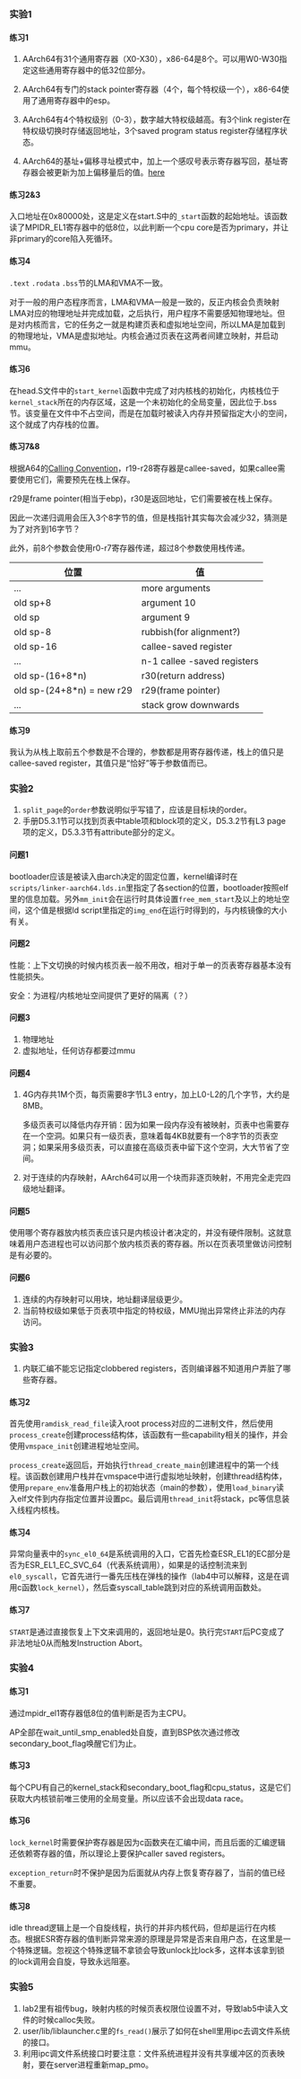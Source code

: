 ### 实验1

#### 练习1

1. AArch64有31个通用寄存器（X0-X30），x86-64是8个。可以用W0-W30指定这些通用寄存器中的低32位部分。

2. AArch64有专门的stack pointer寄存器（4个，每个特权级一个），x86-64使用了通用寄存器中的esp。
3. AArch64有4个特权级别（0-3），数字越大特权级越高。有3个link register在特权级切换时存储返回地址，3个saved program status register存储程序状态。
4. AArch64的基址+偏移寻址模式中，加上一个感叹号表示寄存器写回，基址寄存器会被更新为加上偏移量后的值。[here](https://stackoverflow.com/questions/39780289/what-does-the-exclamation-mark-mean-in-the-end-of-an-a64-instruction)

#### 练习2&3

入口地址在0x80000处，这是定义在start.S中的`_start`函数的起始地址。该函数读了MPIDR_EL1寄存器中的低8位，以此判断一个cpu core是否为primary，并让非primary的core陷入死循环。

#### 练习4

`.text` `.rodata` `.bss`节的LMA和VMA不一致。

对于一般的用户态程序而言，LMA和VMA一般是一致的，反正内核会负责映射LMA对应的物理地址并完成加载，之后执行，用户程序不需要感知物理地址。但是对内核而言，它的任务之一就是构建页表和虚拟地址空间，所以LMA是加载到的物理地址，VMA是虚拟地址。内核会通过页表在这两者间建立映射，并启动mmu。

#### 练习6

在head.S文件中的`start_kernel`函数中完成了对内核栈的初始化，内核栈位于`kernel_stack`所在的内存区域，这是一个未初始化的全局变量，因此位于.bss节。该变量在文件中不占空间，而是在加载时被读入内存并预留指定大小的空间，这个就成了内存栈的位置。

#### 练习7&8

根据A64的[Calling Convention](https://en.wikipedia.org/wiki/Calling_convention)，r19-r28寄存器是callee-saved，如果callee需要使用它们，需要预先在栈上保存。

r29是frame pointer(相当于ebp)，r30是返回地址，它们需要被在栈上保存。

因此一次递归调用会压入3个8字节的值，但是栈指针其实每次会减少32，猜测是为了对齐到16字节？

此外，前8个参数会使用r0-r7寄存器传递，超过8个参数使用栈传递。

| 位置                      | 值                          |
| ------------------------- | --------------------------- |
| ...                       | more arguments              |
| old sp+8                  | argument 10                 |
| old sp                    | argument 9                  |
| old sp-8                  | rubbish(for alignment?)     |
| old sp-16                 | callee-saved register       |
| ...                       | n-1 callee -saved registers |
| old sp-(16+8*n)           | r30(return address)         |
| old sp-(24+8*n) = new r29 | r29(frame pointer)          |
| ...                       | stack grow downwards        |

#### 练习9

我认为从栈上取前五个参数是不合理的，参数都是用寄存器传递，栈上的值只是callee-saved register，其值只是“恰好”等于参数值而已。

### 实验2

1. `split_page`的`order`参数说明似乎写错了，应该是目标块的order。
2. 手册D5.3.1节可以找到页表中table项和block项的定义，D5.3.2节有L3 page项的定义，D5.3.3节有attribute部分的定义。

#### 问题1

bootloader应该是被读入由arch决定的固定位置，kernel编译时在`scripts/linker-aarch64.lds.in`里指定了各section的位置，bootloader按照elf里的信息加载。另外`mm_init`会在运行时具体设置`free_mem_start`及以上的地址空间，这个值是根据ld script里指定的`img_end`在运行时得到的，与内核镜像的大小有关。

#### 问题2

性能：上下文切换的时候内核页表一般不用改，相对于单一的页表寄存器基本没有性能损失。

安全：为进程/内核地址空间提供了更好的隔离（？）

#### 问题3

1. 物理地址
2. 虚拟地址，任何访存都要过mmu

#### 问题4

1. 4G内存共1M个页，每页需要8字节L3 entry，加上L0-L2的几个字节，大约是8MB。

   多级页表可以降低内存开销：因为如果一段内存没有被映射，页表中也需要存在一个空洞。如果只有一级页表，意味着每4KB就要有一个8字节的页表空洞；如果采用多级页表，可以直接在高级页表中留下这个空洞，大大节省了空间。

2. 对于连续的内存映射，AArch64可以用一个块而非逐页映射，不用完全走完四级地址翻译。

#### 问题5

​	使用哪个寄存器放内核页表应该只是内核设计者决定的，并没有硬件限制。这就意味着用户态进程也可以访问那个放内核页表的寄存器。所以在页表项里做访问控制是有必要的。

#### 问题6

1. 连续的内存映射可以用块，地址翻译层级更少。
2. 当前特权级如果低于页表项中指定的特权级，MMU抛出异常终止非法的内存访问。

### 实验3
1. 内联汇编不能忘记指定clobbered registers，否则编译器不知道用户弄脏了哪些寄存器。

#### 练习2

首先使用`ramdisk_read_file`读入root process对应的二进制文件，然后使用`process_create`创建process结构体，该函数有一些capability相关的操作，并会使用`vmspace_init`创建进程地址空间。

`process_create`返回后，开始执行`thread_create_main`创建进程中的第一个线程。该函数创建用户栈并在vmspace中进行虚拟地址映射，创建thread结构体，使用`prepare_env`准备用户栈上的初始状态（main的参数），使用`load_binary`读入elf文件到内存指定位置并设置pc。最后调用`thread_init`将stack，pc等信息装入线程内核栈。

#### 练习4

异常向量表中的`sync_el0_64`是系统调用的入口，它首先检查ESR_EL1的EC部分是否为ESR_EL1_EC_SVC_64（代表系统调用），如果是的话控制流来到`el0_syscall`，它首先进行一番先压栈在弹栈的操作（lab4中可以解释，这是在调用c函数`lock_kernel`），然后查syscall_table跳到对应的系统调用函数处。

#### 练习7

`START`是通过直接恢复上下文来调用的，返回地址是0。执行完`START`后PC变成了非法地址0从而触发Instruction Abort。

### 实验4

#### 练习1

通过mpidr_el1寄存器低8位的值判断是否为主CPU。

AP全部在wait_until_smp_enabled处自旋，直到BSP依次通过修改secondary_boot_flag唤醒它们为止。

#### 练习3

每个CPU有自己的kernel_stack和secondary_boot_flag和cpu_status，这是它们获取大内核锁前唯三使用的全局变量。所以应该不会出现data race。

#### 练习6

`lock_kernel`时需要保护寄存器是因为c函数夹在汇编中间，而且后面的汇编逻辑还依赖寄存器的值，所以理论上要保护caller saved registers。

`exception_return`时不保护是因为后面就从内存上恢复寄存器了，当前的值已经不重要。

#### 练习8

idle thread逻辑上是一个自旋线程，执行的并非内核代码，但却是运行在内核态。根据ESR寄存器的值判断异常来源的原理是异常是否来自用户态，在这里是一个特殊逻辑。忽视这个特殊逻辑不拿锁会导致unlock比lock多，这样本该拿到锁的lock调用会自旋，导致永远阻塞。

### 实验5

1. lab2里有祖传bug，映射内核的时候页表权限位设置不对，导致lab5中读入文件的时候calloc失败。
2. user/lib/liblauncher.c里的`fs_read()`展示了如何在shell里用ipc去调文件系统的接口。
3. 利用ipc调文件系统接口时要注意：文件系统进程并没有共享缓冲区的页表映射，要在server进程重新map_pmo。